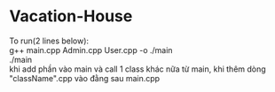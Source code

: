# Vacation-House
To run(2 lines below): <br />
g++ main.cpp Admin.cpp User.cpp -o ./main <br />
./main <br />
khi add phần vào main và call 1 class khác nữa từ main, khi thêm dòng "className".cpp vào đằng sau main.cpp <br />
